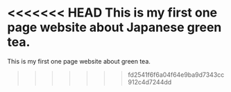 <<<<<<< HEAD
This is my first one page website about Japanese green tea.
=======
This is my first one page website about green tea.
>>>>>>> fd2541f6f6a04f64e9ba9d7343cc912c4d7244dd
